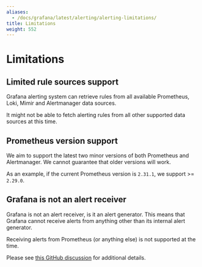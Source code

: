 ```yaml
---
aliases:
  - /docs/grafana/latest/alerting/alerting-limitations/
title: Limitations
weight: 552
---
```


# Limitations

## Limited rule sources support

Grafana alerting system can retrieve rules from all available Prometheus, Loki, Mimir and Alertmanager data sources.

It might not be able to fetch alerting rules from all other supported data sources at this time.

## Prometheus version support

We aim to support the latest two minor versions of both Prometheus and Alertmanager. We cannot guarantee that older versions will work.

As an example, if the current Prometheus version is `2.31.1`, we support >= `2.29.0`.

## Grafana is not an alert receiver

Grafana is not an alert receiver, is it an alert generator. This means that Grafana cannot receive alerts from anything other than its internal alert generator.

Receiving alerts from Prometheus (or anything else) is not supported at the time.

Please see [this GitHub discussion](https://github.com/grafana/grafana/discussions/45773) for additional details.
